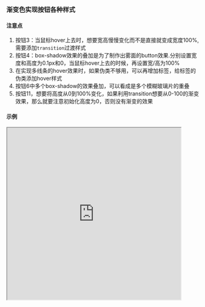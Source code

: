 ### 渐变色实现按钮各种样式

#### 注意点
1. 按钮3：当鼠标hover上去时，想要宽高慢慢变化而不是直接就变成宽度100%,需要添加`transition`过渡样式
2. 按钮4：box-shadow效果的叠加是为了制作出雾面的button效果.分别设置宽度和高度为0.1px和0，当鼠标hover上去的时候，再设置宽/高为100%
3. 在实现多线条的hover效果时，如果伪类不够用，可以再增加标签，给标签的伪类添加hover样式
4. 按钮6中多个box-shadow的效果叠加，可以看成是多个模糊玻璃片的重叠
5. 按钮11，想要将高度从0到100%变化，如果利用transition想要从0-100的渐变效果，那么就要注意初始化高度为0，否则没有渐变的效果

#### 示例
<iframe width="90%" height="450" allowfullscreen="allowfullscreen" src="https://codepen.io/superwtt/embed/MWywPoa?height=450&theme-id=default&default-tab=result"></iframe>
